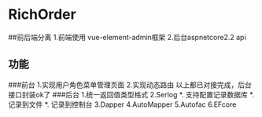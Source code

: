# RichOrder
##前后端分离
1.前端使用 vue-element-admin框架
2.后台aspnetcore2.2 api
## 功能
###前台
1.实现用户角色菜单管理页面
2.实现动态路由
以上都已对接完成，后台接口封装ok了
###后台
1.统一返回值类型格式
2.Serlog
  *. 支持配置记录数据库
  *. 记录到文件
  *. 记录到控制台
3.Dapper
4.AutoMapper
5.Autofac
6.EFcore
